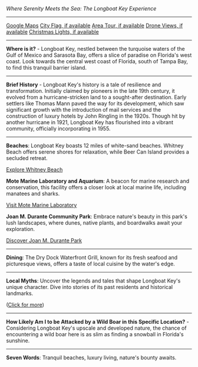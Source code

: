 *Where Serenity Meets the Sea: The Longboat Key Experience*

---

[Google Maps](https://www.google.com/maps/place/Longboat+Key,+FL/data=!3m1!1e3)
[City Flag, if available](https://www.google.com/search?tbm=isch&q=Longboat+Key+FL+Flag+Picture)
[Area Tour, if available](https://www.youtube.com/results?search_query=Longboat+Key+FL+4k+tour)
[Drone Views, if available](https://www.youtube.com/results?search_query=Longboat+Key+FL+4k+drone)
[Christmas Lights, if available](https://www.youtube.com/results?search_query=Longboat+Key+FL+christmas+lights&sp=CAI%253D)

---

**Where is it?** - Longboat Key, nestled between the turquoise waters of the Gulf of Mexico and Sarasota Bay, offers a slice of paradise on Florida's west coast. Look towards the central west coast of Florida, south of Tampa Bay, to find this tranquil barrier island.

---

**Brief History** - Longboat Key's history is a tale of resilience and transformation. Initially claimed by pioneers in the late 19th century, it evolved from a hurricane-stricken land to a sought-after destination. Early settlers like Thomas Mann paved the way for its development, which saw significant growth with the introduction of mail services and the construction of luxury hotels by John Ringling in the 1920s. Though hit by another hurricane in 1921, Longboat Key has flourished into a vibrant community, officially incorporating in 1955.

---

**Beaches**: Longboat Key boasts 12 miles of white-sand beaches. Whitney Beach offers serene shores for relaxation, while Beer Can Island provides a secluded retreat.

  [Explore Whitney Beach](https://www.youtube.com/results?search_query=Longboat+Key+Whitney+Beach)

**Mote Marine Laboratory and Aquarium**: A beacon for marine research and conservation, this facility offers a closer look at local marine life, including manatees and sharks.

  [Visit Mote Marine Laboratory](https://www.youtube.com/results?search_query=Longboat+Key+Mote+Marine+Laboratory)

**Joan M. Durante Community Park**: Embrace nature's beauty in this park's lush landscapes, where dunes, native plants, and boardwalks await your exploration.

  [Discover Joan M. Durante Park](https://www.youtube.com/results?search_query=Longboat+Key+Joan+M.+Durante+Park)

---

**Dining**: The Dry Dock Waterfront Grill, known for its fresh seafood and picturesque views, offers a taste of local cuisine by the water's edge.

---

**Local Myths**: Uncover the legends and tales that shape Longboat Key's unique character. Dive into stories of its past residents and historical landmarks.

  ([Click for more](https://www.google.com/search?q=Longboat+Key+local+myths))

---

**How Likely Am I to be Attacked by a Wild Boar in this Specific Location?** - Considering Longboat Key's upscale and developed nature, the chance of encountering a wild boar here is as slim as finding a snowball in Florida's sunshine.

---

**Seven Words**: Tranquil beaches, luxury living, nature's bounty awaits.